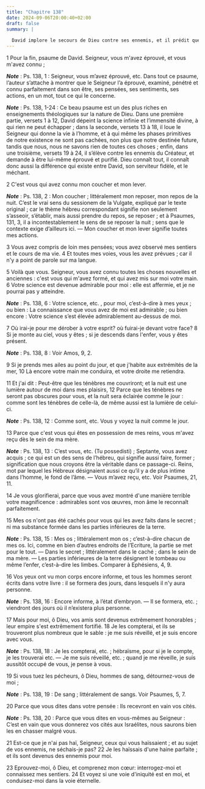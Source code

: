 ```yaml
---
title: "Chapitre 138"
date: 2024-09-06T20:00:40+02:00
draft: false
summary: |
  
  David implore le secours de Dieu contre ses ennemis, et il prédit que le mal qu’ils lui veulent faire retombera sur eux.
---
```



1 Pour la fin, psaume de David. Seigneur, vous m'avez éprouvé, et vous m'avez connu ;

***Note*** :  Ps. 138, 1 : Seigneur, vous m’avez éprouvé, etc. Dans tout ce psaume, l’auteur s’attache à montrer que le Seigneur l’a éprouvé, examiné, pénétré et connu parfaitement dans son être, ses pensées, ses sentiments, ses actions, en un mot, tout ce qui le concerne.

***Note*** :  Ps. 138, 1-24 : Ce beau psaume est un des plus riches en enseignements théologiques sur la nature de Dieu. Dans une première partie, versets 1 à 12, David dépeint la science infinie et l’immensité divine, à qui rien ne peut échapper ; dans la seconde, versets 13 à 18, il loue le Seigneur qui donne la vie à l’homme, et à qui même les phases primitives de notre existence ne sont pas cachées, non plus que notre destinée future, tandis que nous, nous ne savons rien de toutes ces choses ; enfin, dans une troisième, versets 19 à 24, il s’élève contre les ennemis du Créateur, et demande à être lui-même éprouvé et purifié. Dieu connaît tout, il connaît donc aussi la différence qui existe entre David, son serviteur fidèle, et le méchant.


2 C'est vous qui avez connu mon coucher et mon lever.

***Note*** :  Ps. 138, 2 : Mon coucher ; littéralement mon reposer, mon repos de la nuit. C’est le vrai sens du sessionem de la Vulgate, expliqué par le texte original ; car le thème hébreu correspondant signifie non seulement s’asseoir, s’établir, mais aussi prendre du repos, se reposer ; et à Psaumes, 131, 3, il a incontestablement le sens de se reposer la nuit ; sens que le contexte exige d’ailleurs ici. ― Mon coucher et mon lever signifie toutes mes actions.


3 Vous avez compris de loin mes pensées; vous avez observé mes sentiers et le cours de ma vie. 4 Et toutes mes voies, vous les avez prévues ; car il n'y a point de parole sur ma langue.


5 Voilà que vous. Seigneur, vous avez connu toutes les choses nouvelles et anciennes : c'est vous qui m'avez formé, et qui avez mis sur moi votre main. 6 Votre science est devenue admirable pour moi : elle est affermie, et je ne pourrai pas y atteindre.

***Note*** :  Ps. 138, 6 : Votre science, etc. , pour moi, c’est-à-dire à mes yeux ; ou bien : La connaissance que vous avez de moi est admirable ; ou bien encore : Votre science s’est élevée admirablement au-dessus de moi.


7 Où irai-je pour me dérober à votre esprit? où fuirai-je devant votre face? 8 Si je monte au ciel, vous y êtes ; si je descends dans l'enfer, vous y êtes présent.

***Note*** :  Ps. 138, 8 : Voir Amos, 9, 2.


9 Si je prends mes ailes au point du jour, et que j'habite aux extrémités de la mer, 10 Là encore votre main me conduira, et votre droite me retiendra.


11 Et j'ai dit : Peut-être que les ténèbres me couvriront; et la nuit est une lumière autour de moi dans mes plaisirs, 12 Parce que les ténèbres ne seront pas obscures pour vous, et la nuit sera éclairée comme le jour : comme sont les ténèbres de celle-là, de même aussi est la lumière de celui-ci.

***Note*** :  Ps. 138, 12 : Comme sont, etc. Vous y voyez la nuit comme le jour.


13 Parce que c'est vous qui êtes en possession de mes reins, vous m'avez reçu dès le sein de ma mère.

***Note*** :  Ps. 138, 13 : C’est vous, etc. (Tu possedisti) ; Septante, vous avez acquis ; ce qui est un des sens de l’hébreu, qui signifie aussi faire, former ; signification que nous croyons être la véritable dans ce passage-ci. Reins, mot par lequel les Hébreux désignaient aussi ce qu’il y a de plus intime dans l’homme, le fond de l’âme. ― Vous m’avez reçu, etc. Voir Psaumes, 21, 11.

14 Je vous glorifierai, parce que vous avez montré d'une manière terrible votre magnificence : admirables sont vos œuvres, mon âme le reconnaît parfaitement.


15 Mes os n'ont pas été cachés pour vous qui les avez faits dans le secret ; ni ma substance formée dans les parties inférieures de la terre.

***Note*** :  Ps. 138, 15 : Mes os ; littéralement mon os ; c’est-à-dire chacun de mes os. Ici, comme en bien d’autres endroits de l’Ecriture, la partie se met pour le tout. ― Dans le secret ; littéralement dans le caché ; dans le sein de ma mère. ― Les parties inférieures de la terre désignent le tombeau ou même l’enfer, c’est-à-dire les limbes. Comparer à Ephésiens, 4, 9.


16 Vos yeux ont vu mon corps encore informe, et tous les hommes seront écrits dans votre livre : il se formera des jours, dans lesquels il n'y aura personne.

***Note*** :  Ps. 138, 16 : Encore informe, à l’état d’embryon. ― Il se formera, etc. ; viendront des jours où il n’existera plus personne.


17 Mais pour moi, ô Dieu, vos amis sont devenus extrêmement honorables ; leur empire s'est extrêmement fortifié. 18 Je les compterai, et ils se trouveront plus nombreux que le sable : je me suis réveillé, et je suis encore avec vous.

***Note*** :  Ps. 138, 18 : Je les compterai, etc. ; hébraïsme, pour si je le compte, je les trouverai etc. ― Je me suis réveillé, etc. ; quand je me réveille, je suis aussitôt occupé de vous, je pense à vous.


19 Si vous tuez les pécheurs, ô Dieu, hommes de sang, détournez-vous de moi ;

***Note*** :  Ps. 138, 19 : De sang ; littéralement de sangs. Voir Psaumes, 5, 7.

20 Parce que vous dites dans votre pensée : Ils recevront en vain vos cités.

***Note*** :  Ps. 138, 20 : Parce que vous dites en vous-mêmes au Seigneur : C’est en vain que vous donnerez vos cités aux Israélites, nous saurons bien les en chasser malgré vous.


21 Est-ce que je n'ai pas haï, Seigneur, ceux qui vous haïssaient ; et au sujet de vos ennemis, ne séchais-je pas? 22 Je les haïssais d'une haine parfaite ; et ils sont devenus des ennemis pour moi.


23 Eprouvez-moi, ô Dieu, et comprenez mon cœur: interrogez-moi et connaissez mes sentiers. 24 Et voyez si une voie d'iniquité est en moi, et conduisez-moi dans la voie éternelle.

